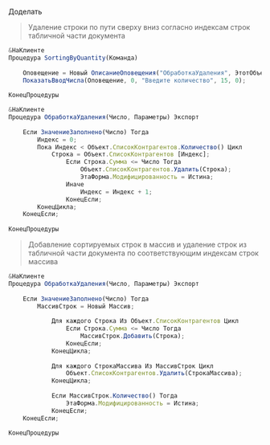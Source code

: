
Доделать

>Удаление строки по пути сверху вниз согласно индексам строк табличной части документа

```js
&НаКлиенте
Процедура SortingByQuantity(Команда)
	
	Оповещение = Новый ОписаниеОповещения("ОбработкаУдаления", ЭтотОбъект);
	ПоказатьВводЧисла(Оповещение, 0, "Введите количество", 15, 0); 
		
КонецПроцедуры

&НаКлиенте
Процедура ОбработкаУдаления(Число, Параметры) Экспорт 
	
	Если ЗначениеЗаполнено(Число) Тогда 
		Индекс = 0;
		Пока Индекс < Объект.СписокКонтрагентов.Количество() Цикл 
			Строка = Объект.СписокКонтрагентов [Индекс];	
				Если Строка.Сумма <= Число Тогда
					Объект.СписокКонтрагентов.Удалить(Строка);
					ЭтаФорма.Модифицированность = Истина;
				Иначе
					Индекс = Индекс + 1;
				КонецЕсли;
		КонецЦикла;	
	КонецЕсли;
	
КонецПроцедуры
```

>Добавление сортируемых строк в массив и удаление строк из табличной части документа по соответствующим индексам строк массива

```js
&НаКлиенте
Процедура ОбработкаУдаления(Число, Параметры) Экспорт 
	
	Если ЗначениеЗаполнено(Число) Тогда
		МассивСтрок = Новый Массив;
		
			Для каждого Строка Из Объект.СписокКонтрагентов Цикл
				Если Строка.Сумма <= Число Тогда
					МассивСтрок.Добавить(Строка);
				КонецЕсли;				
			КонецЦикла;
			
			Для каждого СтрокаМассива Из МассивСтрок Цикл
				Объект.СписокКонтрагентов.Удалить(СтрокаМассива);
			КонецЦикла;
			
			Если МассивСтрок.Количество() Тогда
				ЭтаФорма.Модифицированность = Истина;
			КонецЕсли;
	КонецЕсли;

КонецПроцедуры
```
